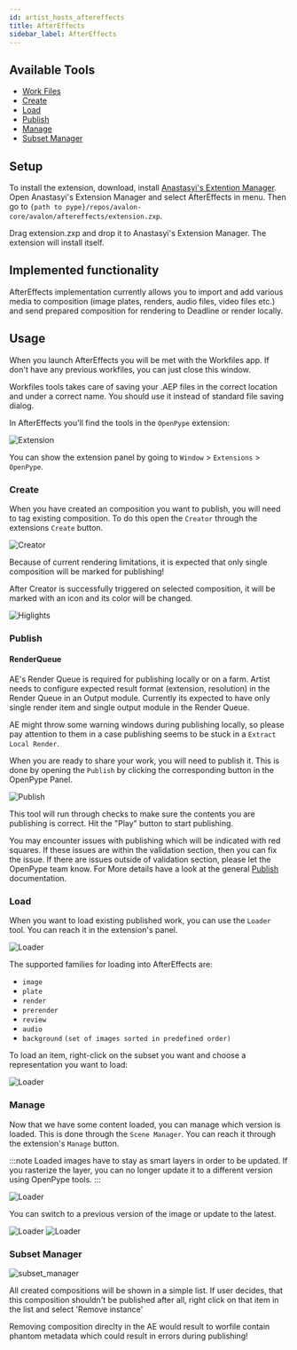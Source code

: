 ```yaml
---
id: artist_hosts_aftereffects
title: AfterEffects
sidebar_label: AfterEffects
---
```

<!-- based on PS implementation, same principle and menu -->
## Available Tools

-   [Work Files](artist_tools.md#workfiles)
-   [Create](artist_tools.md#creator)
-   [Load](artist_tools.md#loader)
-   [Publish](artist_tools.md#publisher)
-   [Manage](artist_tools.md#inventory)
-   [Subset Manager](artist_tools.md#subset-manager)

## Setup

To install the extension, download, install [Anastasyi's Extention Manager](https://install.anastasiy.com/). Open Anastasyi's Extension Manager and select AfterEffects in menu. Then go to `{path to pype}/repos/avalon-core/avalon/aftereffects/extension.zxp`. 

Drag extension.zxp and drop it to Anastasyi's Extension Manager. The extension will install itself. 

## Implemented functionality

AfterEffects implementation currently allows you to import and add various media to composition (image plates, renders, audio files, video files etc.)
and send prepared composition for rendering to Deadline or render locally. 

## Usage

When you launch AfterEffects you will be met with the Workfiles app. If don't 
have any previous workfiles, you can just close this window.

Workfiles tools takes care of saving your .AEP files in the correct location and under
a correct name. You should use it instead of standard file saving dialog.

In AfterEffects you'll find the tools in the `OpenPype` extension:

![Extension](assets/photoshop_extension.PNG) <!-- same menu as in PS -->

You can show the extension panel by going to `Window` > `Extensions` > `OpenPype`.

### Create

When you have created an composition you want to publish, you will need to tag existing composition. To do this open the `Creator` through the extensions `Create` button.

![Creator](assets/aftereffects_creator.png)

Because of current rendering limitations, it is expected that only single composition will be marked for publishing!

After Creator is successfully triggered on selected composition, it will be marked with an icon and its color
will be changed.

![Higlights](assets/aftereffects_creator_after.png)

### Publish

#### RenderQueue

AE's Render Queue is required for publishing locally or on a farm. Artist needs to configure expected result format (extension, resolution) in the Render Queue in an Output module. Currently its expected to have only single render item and single output module in the Render Queue.

AE might throw some warning windows during publishing locally, so please pay attention to them in a case publishing seems to be stuck in a `Extract Local Render`.

When you are ready to share your work, you will need to publish it. This is done by opening the `Publish` by clicking the corresponding button in the OpenPype Panel.

![Publish](assets/aftereffects_publish.png) 

This tool will run through checks to make sure the contents you are publishing is correct. Hit the "Play" button to start publishing.

You may encounter issues with publishing which will be indicated with red squares. If these issues are within the validation section, then you can fix the issue. If there are issues outside of validation section, please let the OpenPype team know. For More details have a look at the general [Publish](artist_tools.md#publisher) documentation.

### Load

When you want to load existing published work, you can use the `Loader` tool. You can reach it in the extension's panel.

![Loader](assets/photoshop_loader.PNG) <!-- picture needs to be changed -->

The supported families for loading into AfterEffects are:

- `image`
- `plate`
- `render`
- `prerender`
- `review`
- `audio`
- `background` `(set of images sorted in predefined order)`

To load an item, right-click on the subset you want and choose a representation you want to load:

![Loader](assets/photoshop_loader_load.gif)

### Manage

Now that we have some content loaded, you can manage which version is loaded. This is done through the `Scene Manager`. You can reach it through the extension's `Manage` button.

:::note
Loaded images have to stay as smart layers in order to be updated. If you rasterize the layer, you can no longer update it to a different version using OpenPype tools.
:::

![Loader](assets/photoshop_manage.PNG)

You can switch to a previous version of the image or update to the latest.

![Loader](assets/photoshop_manage_switch.gif)
![Loader](assets/photoshop_manage_update.gif)

### Subset Manager

![subset_manager](assets/tools_subset_manager.png)

All created compositions will be shown in a simple list. If user decides, that this composition shouldn't be
published after all, right click on that item in the list and select 'Remove instance'

Removing composition direclty in the AE would result to worfile contain phantom metadata which could result in
errors during publishing!